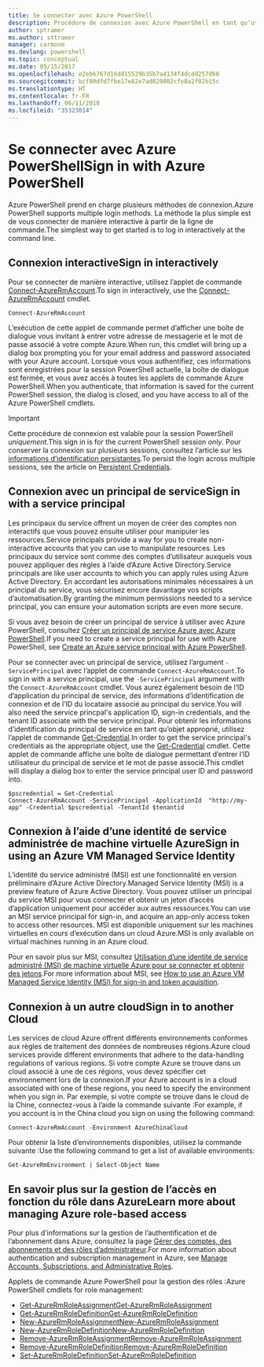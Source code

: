 ```yaml
---
title: Se connecter avec Azure PowerShell
description: Procédure de connexion avec Azure PowerShell en tant qu’utilisateur, principal de service ou avec MSI.
author: sptramer
ms.author: sttramer
manager: carmonm
ms.devlang: powershell
ms.topic: conceptual
ms.date: 05/15/2017
ms.openlocfilehash: e2eb6767d16dd15529b35b7a4134f4dcdd257d60
ms.sourcegitcommit: bcf80dfd7fbe17e82e7ad029802cfe8a2f02b15c
ms.translationtype: HT
ms.contentlocale: fr-FR
ms.lasthandoff: 06/11/2018
ms.locfileid: "35323014"
---
```

# <a name="sign-in-with-azure-powershell"></a><span data-ttu-id="87249-103">Se connecter avec Azure PowerShell</span><span class="sxs-lookup"><span data-stu-id="87249-103">Sign in with Azure PowerShell</span></span>

<span data-ttu-id="87249-104">Azure PowerShell prend en charge plusieurs méthodes de connexion.</span><span class="sxs-lookup"><span data-stu-id="87249-104">Azure PowerShell supports multiple login methods.</span></span> <span data-ttu-id="87249-105">La méthode la plus simple est de vous connecter de manière interactive à partir de la ligne de commande.</span><span class="sxs-lookup"><span data-stu-id="87249-105">The simplest way to get started is to log in interactively at the command line.</span></span>

## <a name="sign-in-interactively"></a><span data-ttu-id="87249-106">Connexion interactive</span><span class="sxs-lookup"><span data-stu-id="87249-106">Sign in interactively</span></span>

<span data-ttu-id="87249-107">Pour se connecter de manière interactive, utilisez l’applet de commande [Connect-AzureRmAccount](/powershell/module/azurerm.profile/connect-azurermaccount).</span><span class="sxs-lookup"><span data-stu-id="87249-107">To sign in interactively, use the [Connect-AzureRmAccount](/powershell/module/azurerm.profile/connect-azurermaccount) cmdlet.</span></span>

```azurepowershell
Connect-AzureRmAccount
```

<span data-ttu-id="87249-108">L’exécution de cette applet de commande permet d’afficher une boîte de dialogue vous invitant à entrer votre adresse de messagerie et le mot de passe associé à votre compte Azure.</span><span class="sxs-lookup"><span data-stu-id="87249-108">When run, this cmdlet will bring up a dialog box prompting you for your email address and password associated with your Azure account.</span></span> <span data-ttu-id="87249-109">Lorsque vous vous authentifiez, ces informations sont enregistrées pour la session PowerShell actuelle, la boîte de dialogue est fermée, et vous avez accès à toutes les applets de commande Azure PowerShell.</span><span class="sxs-lookup"><span data-stu-id="87249-109">When you authenticate, that information is saved for the current PowerShell session, the dialog is closed, and you have access to all of the Azure PowerShell cmdlets.</span></span>

> [!IMPORTANT]
> <span data-ttu-id="87249-110">Cette procédure de connexion est valable pour la session PowerShell _uniquement_.</span><span class="sxs-lookup"><span data-stu-id="87249-110">This sign in is for the current PowerShell session _only_.</span></span> <span data-ttu-id="87249-111">Pour conserver la connexion sur plusieurs sessions, consultez l’article sur les [informations d’identification persistantes](context-persistence.md).</span><span class="sxs-lookup"><span data-stu-id="87249-111">To persist the login across multiple sessions, see the article on [Persistent Credentials](context-persistence.md).</span></span>

## <a name="sign-in-with-a-service-principal"></a><span data-ttu-id="87249-112">Connexion avec un principal de service</span><span class="sxs-lookup"><span data-stu-id="87249-112">Sign in with a service principal</span></span>

<span data-ttu-id="87249-113">Les principaux du service offrent un moyen de créer des comptes non interactifs que vous pouvez ensuite utiliser pour manipuler les ressources.</span><span class="sxs-lookup"><span data-stu-id="87249-113">Service principals provide a way for you to create non-interactive accounts that you can use to manipulate resources.</span></span> <span data-ttu-id="87249-114">Les principaux du service sont comme des comptes d’utilisateur auxquels vous pouvez appliquer des règles à l’aide d’Azure Active Directory.</span><span class="sxs-lookup"><span data-stu-id="87249-114">Service principals are like user accounts to which you can apply rules using Azure Active Directory.</span></span> <span data-ttu-id="87249-115">En accordant les autorisations minimales nécessaires à un principal du service, vous sécurisez encore davantage vos scripts d’automatisation.</span><span class="sxs-lookup"><span data-stu-id="87249-115">By granting the minimum permissions needed to a service principal, you can ensure your automation scripts are even more secure.</span></span>

<span data-ttu-id="87249-116">Si vous avez besoin de créer un principal de service à utiliser avec Azure PowerShell, consultez [Créer un principal de service Azure avec Azure PowerShell](create-azure-service-principal-azureps.md).</span><span class="sxs-lookup"><span data-stu-id="87249-116">If you need to create a service principal for use with Azure PowerShell, see [Create an Azure service principal with Azure PowerShell](create-azure-service-principal-azureps.md).</span></span>

<span data-ttu-id="87249-117">Pour se connecter avec un principal de service, utilisez l’argument `-ServicePrincipal` avec l’applet de commande `Connect-AzureRmAccount`.</span><span class="sxs-lookup"><span data-stu-id="87249-117">To sign in with a service principal, use the `-ServicePrincipal` argument with the `Connect-AzureRmAccount` cmdlet.</span></span> <span data-ttu-id="87249-118">Vous aurez également besoin de l’ID d’application du principal de service, des informations d’identification de connexion et de l’ID du locataire associé au principal du service.</span><span class="sxs-lookup"><span data-stu-id="87249-118">You will also need the service princpal's application ID, sign-in credentials, and the tenant ID associate with the service principal.</span></span> <span data-ttu-id="87249-119">Pour obtenir les informations d’identification du principal de service en tant qu’objet approprié, utilisez l’applet de commande [Get-Credential](/powershell/module/microsoft.powershell.security/get-credential).</span><span class="sxs-lookup"><span data-stu-id="87249-119">In order to get the service principal's credentials as the appropriate object, use the [Get-Credential](/powershell/module/microsoft.powershell.security/get-credential) cmdlet.</span></span> <span data-ttu-id="87249-120">Cette applet de commande affiche une boîte de dialogue permettant d’entrer l’ID utilisateur du principal de service et le mot de passe associé.</span><span class="sxs-lookup"><span data-stu-id="87249-120">This cmdlet will display a dialog box to enter the service principal user ID and password into.</span></span>

```azurepowershell-interactive
$pscredential = Get-Credential
Connect-AzureRmAccount -ServicePrincipal -ApplicationId  "http://my-app" -Credential $pscredential -TenantId $tenantid
```

## <a name="sign-in-using-an-azure-vm-managed-service-identity"></a><span data-ttu-id="87249-121">Connexion à l’aide d’une identité de service administrée de machine virtuelle Azure</span><span class="sxs-lookup"><span data-stu-id="87249-121">Sign in using an Azure VM Managed Service Identity</span></span>

<span data-ttu-id="87249-122">L’identité du service administré (MSI) est une fonctionnalité en version préliminaire d’Azure Active Directory.</span><span class="sxs-lookup"><span data-stu-id="87249-122">Managed Service Identity (MSI) is a preview feature of Azure Active Directory.</span></span> <span data-ttu-id="87249-123">Vous pouvez utiliser un principal du service MSI pour vous connecter et obtenir un jeton d’accès d’application uniquement pour accéder aux autres ressources.</span><span class="sxs-lookup"><span data-stu-id="87249-123">You can use an MSI service principal for sign-in, and acquire an app-only access token to access other resources.</span></span> <span data-ttu-id="87249-124">MSI est disponible uniquement sur les machines virtuelles en cours d’exécution dans un cloud Azure.</span><span class="sxs-lookup"><span data-stu-id="87249-124">MSI is only available on virtual machines running in an Azure cloud.</span></span>

<span data-ttu-id="87249-125">Pour en savoir plus sur MSI, consultez [Utilisation d’une identité de service administré (MSI) de machine virtuelle Azure pour se connecter et obtenir des jetons](/azure/active-directory/msi-how-to-get-access-token-using-msi).</span><span class="sxs-lookup"><span data-stu-id="87249-125">For more information about MSI, see [How to use an Azure VM Managed Service Identity (MSI) for sign-in and token acquisition](/azure/active-directory/msi-how-to-get-access-token-using-msi).</span></span>

## <a name="sign-in-to-another-cloud"></a><span data-ttu-id="87249-126">Connexion à un autre cloud</span><span class="sxs-lookup"><span data-stu-id="87249-126">Sign in to another Cloud</span></span>

<span data-ttu-id="87249-127">Les services de cloud Azure offrent différents environnements conformes aux règles de traitement des données de nombreuses régions.</span><span class="sxs-lookup"><span data-stu-id="87249-127">Azure cloud services provide different environments that adhere to the data-handling regulations of various regions.</span></span> <span data-ttu-id="87249-128">Si votre compte Azure se trouve dans un cloud associé à une de ces régions, vous devez spécifier cet environnement lors de la connexion.</span><span class="sxs-lookup"><span data-stu-id="87249-128">If your Azure account is in a cloud associated with one of these regions, you need to specify the environment when you sign in.</span></span> <span data-ttu-id="87249-129">Par exemple, si votre compte se trouve dans le cloud de la Chine, connectez-vous à l’aide la commande suivante :</span><span class="sxs-lookup"><span data-stu-id="87249-129">For example, if you account is in the China cloud you sign on using the following command:</span></span>

```azurepowershell-interactive
Connect-AzureRmAccount -Environment AzureChinaCloud
```

<span data-ttu-id="87249-130">Pour obtenir la liste d’environnements disponibles, utilisez la commande suivante :</span><span class="sxs-lookup"><span data-stu-id="87249-130">Use the following command to get a list of available environments:</span></span>

```azurepowershell-interactive
Get-AzureRmEnvironment | Select-Object Name
```

## <a name="learn-more-about-managing-azure-role-based-access"></a><span data-ttu-id="87249-131">En savoir plus sur la gestion de l’accès en fonction du rôle dans Azure</span><span class="sxs-lookup"><span data-stu-id="87249-131">Learn more about managing Azure role-based access</span></span>

<span data-ttu-id="87249-132">Pour plus d’informations sur la gestion de l’authentification et de l’abonnement dans Azure, consultez la page [Gérer des comptes, des abonnements et des rôles d’administrateur](/azure/active-directory/role-based-access-control-configure).</span><span class="sxs-lookup"><span data-stu-id="87249-132">For more information about authentication and subscription management in Azure, see [Manage Accounts, Subscriptions, and Administrative Roles](/azure/active-directory/role-based-access-control-configure).</span></span>

<span data-ttu-id="87249-133">Applets de commande Azure PowerShell pour la gestion des rôles :</span><span class="sxs-lookup"><span data-stu-id="87249-133">Azure PowerShell cmdlets for role management:</span></span>

* [<span data-ttu-id="87249-134">Get-AzureRmRoleAssignment</span><span class="sxs-lookup"><span data-stu-id="87249-134">Get-AzureRmRoleAssignment</span></span>](/powershell/module/AzureRM.Resources/Get-AzureRmRoleAssignment)
* [<span data-ttu-id="87249-135">Get-AzureRmRoleDefinition</span><span class="sxs-lookup"><span data-stu-id="87249-135">Get-AzureRmRoleDefinition</span></span>](/powershell/module/AzureRM.Resources/Get-AzureRmRoleDefinition)
* [<span data-ttu-id="87249-136">New-AzureRmRoleAssignment</span><span class="sxs-lookup"><span data-stu-id="87249-136">New-AzureRmRoleAssignment</span></span>](/powershell/module/AzureRM.Resources/New-AzureRmRoleAssignment)
* [<span data-ttu-id="87249-137">New-AzureRmRoleDefinition</span><span class="sxs-lookup"><span data-stu-id="87249-137">New-AzureRmRoleDefinition</span></span>](/powershell/module/AzureRM.Resources/New-AzureRmRoleDefinition)
* [<span data-ttu-id="87249-138">Remove-AzureRmRoleAssignment</span><span class="sxs-lookup"><span data-stu-id="87249-138">Remove-AzureRmRoleAssignment</span></span>](/powershell/module/AzureRM.Resources/Remove-AzureRmRoleAssignment)
* [<span data-ttu-id="87249-139">Remove-AzureRmRoleDefinition</span><span class="sxs-lookup"><span data-stu-id="87249-139">Remove-AzureRmRoleDefinition</span></span>](/powershell/module/AzureRM.Resources/Remove-AzureRmRoleDefinition)
* [<span data-ttu-id="87249-140">Set-AzureRmRoleDefinition</span><span class="sxs-lookup"><span data-stu-id="87249-140">Set-AzureRmRoleDefinition</span></span>](/powershell/moduel/AzureRM.Resources/Set-AzureRmRoleDefinition)
